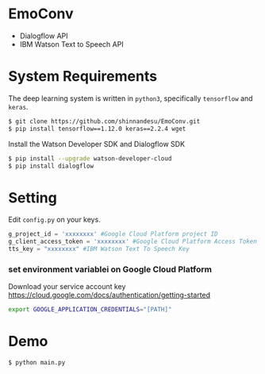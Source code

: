 # EmoConv
- Dialogflow API
- IBM Watson Text to Speech API 

# System Requirements
The deep learning system is written in `python3`, specifically `tensorflow` and `keras`.


```bash
$ git clone https://github.com/shinnandesu/EmoConv.git
$ pip install tensorflow==1.12.0 keras==2.2.4 wget
```
Install the Watson Developer SDK and Dialogflow SDK

```bash
$ pip install --upgrade watson-developer-cloud
$ pip install dialogflow
```

# Setting
Edit `config.py` on your keys.

```python
g_project_id = 'xxxxxxxx' #Google Cloud Platform project ID 
g_client_access_token = 'xxxxxxxx' #Google Cloud Platform Access Token
tts_key = "xxxxxxxx" #IBM Watson Text To Speech Key
```

### set environment variablei on Google Cloud Platform
Download your service account key
https://cloud.google.com/docs/authentication/getting-started

```bash
export GOOGLE_APPLICATION_CREDENTIALS="[PATH]"
```

# Demo
```bash
$ python main.py 
```

